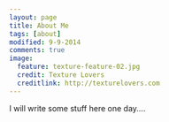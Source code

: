 ```yaml
---
layout: page
title: About Me
tags: [about]
modified: 9-9-2014
comments: true
image:
  feature: texture-feature-02.jpg
  credit: Texture Lovers
  creditlink: http://texturelovers.com
---
```


I will write some stuff here one day....
